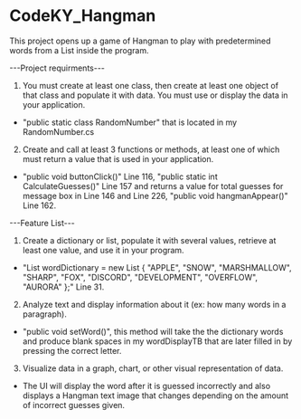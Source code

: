 # CodeKY_Hangman

This project opens up a game of Hangman to play with predetermined words from a List inside the program.

---Project requirments---
1. You must create at least one class, then create at least one object of that class and populate it with data. You must use or display the data in your application.
* "public static class RandomNumber" that is located in my RandomNumber.cs

2. Create and call at least 3 functions or methods, at least one of which must return a value that is used in your application.
* "public void buttonClick()" Line 116, "public static int CalculateGuesses()" Line 157 and returns a value for total guesses for message box in Line 146 and Line 226, "public void hangmanAppear()" Line 162.

---Feature List---
1. Create a dictionary or list, populate it with several values, retrieve at least one value, and use it in your program.
* "List<String> wordDictionary = new List<string> { "APPLE", "SNOW", "MARSHMALLOW", "SHARP", "FOX", "DISCORD", "DEVELOPMENT", "OVERFLOW", "AURORA" };" Line 31.

2. Analyze text and display information about it (ex: how many words in a paragraph).
*  "public void setWord()", this method will take the the dictionary words and produce blank spaces in my wordDisplayTB that are later filled in by pressing the correct letter.

3. Visualize data in a graph, chart, or other visual representation of data.
* The UI will display the word after it is guessed incorrectly and also displays a Hangman text image that changes depending on the amount of incorrect guesses given.
